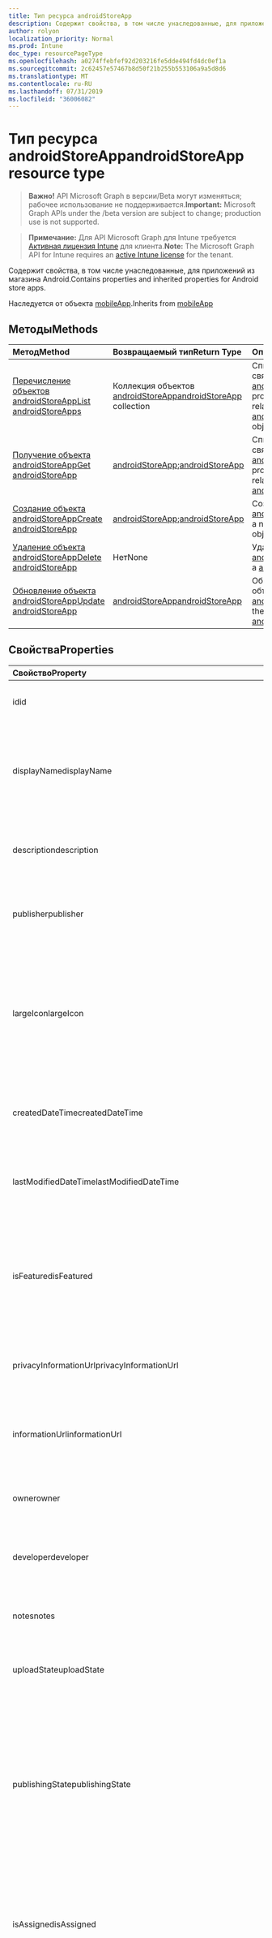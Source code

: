 ```yaml
---
title: Тип ресурса androidStoreApp
description: Содержит свойства, в том числе унаследованные, для приложений из магазина Android.
author: rolyon
localization_priority: Normal
ms.prod: Intune
doc_type: resourcePageType
ms.openlocfilehash: a0274ffebfef92d203216fe5dde494fd4dc0ef1a
ms.sourcegitcommit: 2c62457e57467b8d50f21b255b553106a9a5d8d6
ms.translationtype: MT
ms.contentlocale: ru-RU
ms.lasthandoff: 07/31/2019
ms.locfileid: "36006082"
---
```

# <a name="androidstoreapp-resource-type"></a><span data-ttu-id="9e0d0-103">Тип ресурса androidStoreApp</span><span class="sxs-lookup"><span data-stu-id="9e0d0-103">androidStoreApp resource type</span></span>

> <span data-ttu-id="9e0d0-104">**Важно!** API Microsoft Graph в версии/Beta могут изменяться; рабочее использование не поддерживается.</span><span class="sxs-lookup"><span data-stu-id="9e0d0-104">**Important:** Microsoft Graph APIs under the /beta version are subject to change; production use is not supported.</span></span>

> <span data-ttu-id="9e0d0-105">**Примечание:** Для API Microsoft Graph для Intune требуется [Активная лицензия Intune](https://go.microsoft.com/fwlink/?linkid=839381) для клиента.</span><span class="sxs-lookup"><span data-stu-id="9e0d0-105">**Note:** The Microsoft Graph API for Intune requires an [active Intune license](https://go.microsoft.com/fwlink/?linkid=839381) for the tenant.</span></span>

<span data-ttu-id="9e0d0-106">Содержит свойства, в том числе унаследованные, для приложений из магазина Android.</span><span class="sxs-lookup"><span data-stu-id="9e0d0-106">Contains properties and inherited properties for Android store apps.</span></span>


<span data-ttu-id="9e0d0-107">Наследуется от объекта [mobileApp](../resources/intune-apps-mobileapp.md).</span><span class="sxs-lookup"><span data-stu-id="9e0d0-107">Inherits from [mobileApp](../resources/intune-apps-mobileapp.md)</span></span>

## <a name="methods"></a><span data-ttu-id="9e0d0-108">Методы</span><span class="sxs-lookup"><span data-stu-id="9e0d0-108">Methods</span></span>
|<span data-ttu-id="9e0d0-109">Метод</span><span class="sxs-lookup"><span data-stu-id="9e0d0-109">Method</span></span>|<span data-ttu-id="9e0d0-110">Возвращаемый тип</span><span class="sxs-lookup"><span data-stu-id="9e0d0-110">Return Type</span></span>|<span data-ttu-id="9e0d0-111">Описание</span><span class="sxs-lookup"><span data-stu-id="9e0d0-111">Description</span></span>|
|:---|:---|:---|
|[<span data-ttu-id="9e0d0-112">Перечисление объектов androidStoreApp</span><span class="sxs-lookup"><span data-stu-id="9e0d0-112">List androidStoreApps</span></span>](../api/intune-apps-androidstoreapp-list.md)|<span data-ttu-id="9e0d0-113">Коллекция объектов [androidStoreApp](../resources/intune-apps-androidstoreapp.md)</span><span class="sxs-lookup"><span data-stu-id="9e0d0-113">[androidStoreApp](../resources/intune-apps-androidstoreapp.md) collection</span></span>|<span data-ttu-id="9e0d0-114">Список свойств и связей объектов [androidStoreApp](../resources/intune-apps-androidstoreapp.md).</span><span class="sxs-lookup"><span data-stu-id="9e0d0-114">List properties and relationships of the [androidStoreApp](../resources/intune-apps-androidstoreapp.md) objects.</span></span>|
|[<span data-ttu-id="9e0d0-115">Получение объекта androidStoreApp</span><span class="sxs-lookup"><span data-stu-id="9e0d0-115">Get androidStoreApp</span></span>](../api/intune-apps-androidstoreapp-get.md)|<span data-ttu-id="9e0d0-116">[androidStoreApp](../resources/intune-apps-androidstoreapp.md);</span><span class="sxs-lookup"><span data-stu-id="9e0d0-116">[androidStoreApp](../resources/intune-apps-androidstoreapp.md)</span></span>|<span data-ttu-id="9e0d0-117">Список свойств и связей объекта [androidStoreApp](../resources/intune-apps-androidstoreapp.md).</span><span class="sxs-lookup"><span data-stu-id="9e0d0-117">Read properties and relationships of the [androidStoreApp](../resources/intune-apps-androidstoreapp.md) object.</span></span>|
|[<span data-ttu-id="9e0d0-118">Создание объекта androidStoreApp</span><span class="sxs-lookup"><span data-stu-id="9e0d0-118">Create androidStoreApp</span></span>](../api/intune-apps-androidstoreapp-create.md)|<span data-ttu-id="9e0d0-119">[androidStoreApp](../resources/intune-apps-androidstoreapp.md);</span><span class="sxs-lookup"><span data-stu-id="9e0d0-119">[androidStoreApp](../resources/intune-apps-androidstoreapp.md)</span></span>|<span data-ttu-id="9e0d0-120">Создание объекта [androidStoreApp](../resources/intune-apps-androidstoreapp.md).</span><span class="sxs-lookup"><span data-stu-id="9e0d0-120">Create a new [androidStoreApp](../resources/intune-apps-androidstoreapp.md) object.</span></span>|
|[<span data-ttu-id="9e0d0-121">Удаление объекта androidStoreApp</span><span class="sxs-lookup"><span data-stu-id="9e0d0-121">Delete androidStoreApp</span></span>](../api/intune-apps-androidstoreapp-delete.md)|<span data-ttu-id="9e0d0-122">Нет</span><span class="sxs-lookup"><span data-stu-id="9e0d0-122">None</span></span>|<span data-ttu-id="9e0d0-123">Удаление объекта [androidStoreApp](../resources/intune-apps-androidstoreapp.md).</span><span class="sxs-lookup"><span data-stu-id="9e0d0-123">Deletes a [androidStoreApp](../resources/intune-apps-androidstoreapp.md).</span></span>|
|[<span data-ttu-id="9e0d0-124">Обновление объекта androidStoreApp</span><span class="sxs-lookup"><span data-stu-id="9e0d0-124">Update androidStoreApp</span></span>](../api/intune-apps-androidstoreapp-update.md)|[<span data-ttu-id="9e0d0-125">androidStoreApp</span><span class="sxs-lookup"><span data-stu-id="9e0d0-125">androidStoreApp</span></span>](../resources/intune-apps-androidstoreapp.md)|<span data-ttu-id="9e0d0-126">Обновление свойств объекта [androidStoreApp](../resources/intune-apps-androidstoreapp.md).</span><span class="sxs-lookup"><span data-stu-id="9e0d0-126">Update the properties of a [androidStoreApp](../resources/intune-apps-androidstoreapp.md) object.</span></span>|

## <a name="properties"></a><span data-ttu-id="9e0d0-127">Свойства</span><span class="sxs-lookup"><span data-stu-id="9e0d0-127">Properties</span></span>
|<span data-ttu-id="9e0d0-128">Свойство</span><span class="sxs-lookup"><span data-stu-id="9e0d0-128">Property</span></span>|<span data-ttu-id="9e0d0-129">Тип</span><span class="sxs-lookup"><span data-stu-id="9e0d0-129">Type</span></span>|<span data-ttu-id="9e0d0-130">Описание</span><span class="sxs-lookup"><span data-stu-id="9e0d0-130">Description</span></span>|
|:---|:---|:---|
|<span data-ttu-id="9e0d0-131">id</span><span class="sxs-lookup"><span data-stu-id="9e0d0-131">id</span></span>|<span data-ttu-id="9e0d0-132">Строка</span><span class="sxs-lookup"><span data-stu-id="9e0d0-132">String</span></span>|<span data-ttu-id="9e0d0-133">Ключ объекта.</span><span class="sxs-lookup"><span data-stu-id="9e0d0-133">Key of the entity.</span></span> <span data-ttu-id="9e0d0-134">Наследуется от [mobileApp](../resources/intune-apps-mobileapp.md).</span><span class="sxs-lookup"><span data-stu-id="9e0d0-134">Inherited from [mobileApp](../resources/intune-apps-mobileapp.md)</span></span>|
|<span data-ttu-id="9e0d0-135">displayName</span><span class="sxs-lookup"><span data-stu-id="9e0d0-135">displayName</span></span>|<span data-ttu-id="9e0d0-136">Строка</span><span class="sxs-lookup"><span data-stu-id="9e0d0-136">String</span></span>|<span data-ttu-id="9e0d0-137">Название приложения, которое предоставил или импортировал администратор.</span><span class="sxs-lookup"><span data-stu-id="9e0d0-137">The admin provided or imported title of the app.</span></span> <span data-ttu-id="9e0d0-138">Наследуется от [mobileApp](../resources/intune-apps-mobileapp.md).</span><span class="sxs-lookup"><span data-stu-id="9e0d0-138">Inherited from [mobileApp](../resources/intune-apps-mobileapp.md)</span></span>|
|<span data-ttu-id="9e0d0-139">description</span><span class="sxs-lookup"><span data-stu-id="9e0d0-139">description</span></span>|<span data-ttu-id="9e0d0-140">Строка</span><span class="sxs-lookup"><span data-stu-id="9e0d0-140">String</span></span>|<span data-ttu-id="9e0d0-141">Описание приложения.</span><span class="sxs-lookup"><span data-stu-id="9e0d0-141">The description of the app.</span></span> <span data-ttu-id="9e0d0-142">Наследуется от [mobileApp](../resources/intune-apps-mobileapp.md).</span><span class="sxs-lookup"><span data-stu-id="9e0d0-142">Inherited from [mobileApp](../resources/intune-apps-mobileapp.md)</span></span>|
|<span data-ttu-id="9e0d0-143">publisher</span><span class="sxs-lookup"><span data-stu-id="9e0d0-143">publisher</span></span>|<span data-ttu-id="9e0d0-144">String</span><span class="sxs-lookup"><span data-stu-id="9e0d0-144">String</span></span>|<span data-ttu-id="9e0d0-145">Издатель приложения.</span><span class="sxs-lookup"><span data-stu-id="9e0d0-145">The publisher of the app.</span></span> <span data-ttu-id="9e0d0-146">Наследуется от [mobileApp](../resources/intune-apps-mobileapp.md).</span><span class="sxs-lookup"><span data-stu-id="9e0d0-146">Inherited from [mobileApp](../resources/intune-apps-mobileapp.md)</span></span>|
|<span data-ttu-id="9e0d0-147">largeIcon</span><span class="sxs-lookup"><span data-stu-id="9e0d0-147">largeIcon</span></span>|[<span data-ttu-id="9e0d0-148">mimeContent</span><span class="sxs-lookup"><span data-stu-id="9e0d0-148">mimeContent</span></span>](../resources/intune-shared-mimecontent.md)|<span data-ttu-id="9e0d0-149">Представляет большой значок, который отображается в сведениях о приложении, используется для отправки значка.</span><span class="sxs-lookup"><span data-stu-id="9e0d0-149">The large icon, to be displayed in the app details and used for upload of the icon.</span></span> <span data-ttu-id="9e0d0-150">Наследуется от [mobileApp](../resources/intune-apps-mobileapp.md).</span><span class="sxs-lookup"><span data-stu-id="9e0d0-150">Inherited from [mobileApp](../resources/intune-apps-mobileapp.md)</span></span>|
|<span data-ttu-id="9e0d0-151">createdDateTime</span><span class="sxs-lookup"><span data-stu-id="9e0d0-151">createdDateTime</span></span>|<span data-ttu-id="9e0d0-152">DateTimeOffset</span><span class="sxs-lookup"><span data-stu-id="9e0d0-152">DateTimeOffset</span></span>|<span data-ttu-id="9e0d0-153">Дата и время создания приложения.</span><span class="sxs-lookup"><span data-stu-id="9e0d0-153">The date and time the app was created.</span></span> <span data-ttu-id="9e0d0-154">Наследуется от [mobileApp](../resources/intune-apps-mobileapp.md).</span><span class="sxs-lookup"><span data-stu-id="9e0d0-154">Inherited from [mobileApp](../resources/intune-apps-mobileapp.md)</span></span>|
|<span data-ttu-id="9e0d0-155">lastModifiedDateTime</span><span class="sxs-lookup"><span data-stu-id="9e0d0-155">lastModifiedDateTime</span></span>|<span data-ttu-id="9e0d0-156">DateTimeOffset</span><span class="sxs-lookup"><span data-stu-id="9e0d0-156">DateTimeOffset</span></span>|<span data-ttu-id="9e0d0-157">Дата и время последнего изменения приложения.</span><span class="sxs-lookup"><span data-stu-id="9e0d0-157">The date and time the app was last modified.</span></span> <span data-ttu-id="9e0d0-158">Наследуется от [mobileApp](../resources/intune-apps-mobileapp.md).</span><span class="sxs-lookup"><span data-stu-id="9e0d0-158">Inherited from [mobileApp](../resources/intune-apps-mobileapp.md)</span></span>|
|<span data-ttu-id="9e0d0-159">isFeatured</span><span class="sxs-lookup"><span data-stu-id="9e0d0-159">isFeatured</span></span>|<span data-ttu-id="9e0d0-160">Boolean</span><span class="sxs-lookup"><span data-stu-id="9e0d0-160">Boolean</span></span>|<span data-ttu-id="9e0d0-161">Значение, которое показывает, отмечено ли приложение как подобранное администратором. Наследуется от объекта [mobileApp](../resources/intune-apps-mobileapp.md).</span><span class="sxs-lookup"><span data-stu-id="9e0d0-161">The value indicating whether the app is marked as featured by the admin. Inherited from [mobileApp](../resources/intune-apps-mobileapp.md)</span></span>|
|<span data-ttu-id="9e0d0-162">privacyInformationUrl</span><span class="sxs-lookup"><span data-stu-id="9e0d0-162">privacyInformationUrl</span></span>|<span data-ttu-id="9e0d0-163">String</span><span class="sxs-lookup"><span data-stu-id="9e0d0-163">String</span></span>|<span data-ttu-id="9e0d0-164">URL-адрес заявления о конфиденциальности.</span><span class="sxs-lookup"><span data-stu-id="9e0d0-164">The privacy statement Url.</span></span> <span data-ttu-id="9e0d0-165">Наследуется от [mobileApp](../resources/intune-apps-mobileapp.md).</span><span class="sxs-lookup"><span data-stu-id="9e0d0-165">Inherited from [mobileApp](../resources/intune-apps-mobileapp.md)</span></span>|
|<span data-ttu-id="9e0d0-166">informationUrl</span><span class="sxs-lookup"><span data-stu-id="9e0d0-166">informationUrl</span></span>|<span data-ttu-id="9e0d0-167">String</span><span class="sxs-lookup"><span data-stu-id="9e0d0-167">String</span></span>|<span data-ttu-id="9e0d0-168">URL-адрес страницы с дополнительными сведениями.</span><span class="sxs-lookup"><span data-stu-id="9e0d0-168">The more information Url.</span></span> <span data-ttu-id="9e0d0-169">Наследуется от [mobileApp](../resources/intune-apps-mobileapp.md).</span><span class="sxs-lookup"><span data-stu-id="9e0d0-169">Inherited from [mobileApp](../resources/intune-apps-mobileapp.md)</span></span>|
|<span data-ttu-id="9e0d0-170">owner</span><span class="sxs-lookup"><span data-stu-id="9e0d0-170">owner</span></span>|<span data-ttu-id="9e0d0-171">String</span><span class="sxs-lookup"><span data-stu-id="9e0d0-171">String</span></span>|<span data-ttu-id="9e0d0-172">Владелец приложения.</span><span class="sxs-lookup"><span data-stu-id="9e0d0-172">The owner of the app.</span></span> <span data-ttu-id="9e0d0-173">Наследуется от [mobileApp](../resources/intune-apps-mobileapp.md).</span><span class="sxs-lookup"><span data-stu-id="9e0d0-173">Inherited from [mobileApp](../resources/intune-apps-mobileapp.md)</span></span>|
|<span data-ttu-id="9e0d0-174">developer</span><span class="sxs-lookup"><span data-stu-id="9e0d0-174">developer</span></span>|<span data-ttu-id="9e0d0-175">String</span><span class="sxs-lookup"><span data-stu-id="9e0d0-175">String</span></span>|<span data-ttu-id="9e0d0-176">Разработчик приложения.</span><span class="sxs-lookup"><span data-stu-id="9e0d0-176">The developer of the app.</span></span> <span data-ttu-id="9e0d0-177">Наследуется от [mobileApp](../resources/intune-apps-mobileapp.md).</span><span class="sxs-lookup"><span data-stu-id="9e0d0-177">Inherited from [mobileApp](../resources/intune-apps-mobileapp.md)</span></span>|
|<span data-ttu-id="9e0d0-178">notes</span><span class="sxs-lookup"><span data-stu-id="9e0d0-178">notes</span></span>|<span data-ttu-id="9e0d0-179">String</span><span class="sxs-lookup"><span data-stu-id="9e0d0-179">String</span></span>|<span data-ttu-id="9e0d0-180">Заметки для приложения.</span><span class="sxs-lookup"><span data-stu-id="9e0d0-180">Notes for the app.</span></span> <span data-ttu-id="9e0d0-181">Наследуется от [mobileApp](../resources/intune-apps-mobileapp.md).</span><span class="sxs-lookup"><span data-stu-id="9e0d0-181">Inherited from [mobileApp](../resources/intune-apps-mobileapp.md)</span></span>|
|<span data-ttu-id="9e0d0-182">uploadState</span><span class="sxs-lookup"><span data-stu-id="9e0d0-182">uploadState</span></span>|<span data-ttu-id="9e0d0-183">Int32</span><span class="sxs-lookup"><span data-stu-id="9e0d0-183">Int32</span></span>|<span data-ttu-id="9e0d0-184">Состояние отправки.</span><span class="sxs-lookup"><span data-stu-id="9e0d0-184">The upload state.</span></span> <span data-ttu-id="9e0d0-185">Наследуется от [mobileApp](../resources/intune-apps-mobileapp.md).</span><span class="sxs-lookup"><span data-stu-id="9e0d0-185">Inherited from [mobileApp](../resources/intune-apps-mobileapp.md)</span></span>|
|<span data-ttu-id="9e0d0-186">publishingState</span><span class="sxs-lookup"><span data-stu-id="9e0d0-186">publishingState</span></span>|[<span data-ttu-id="9e0d0-187">Мобилеапппублишингстате</span><span class="sxs-lookup"><span data-stu-id="9e0d0-187">mobileAppPublishingState</span></span>](../resources/intune-apps-mobileapppublishingstate.md)|<span data-ttu-id="9e0d0-188">Состояние публикации для приложения.</span><span class="sxs-lookup"><span data-stu-id="9e0d0-188">The publishing state for the app.</span></span> <span data-ttu-id="9e0d0-189">Приложение невозможно назначить, если оно не опубликовано.</span><span class="sxs-lookup"><span data-stu-id="9e0d0-189">The app cannot be assigned unless the app is published.</span></span> <span data-ttu-id="9e0d0-190">Наследуется от [mobileApp](../resources/intune-apps-mobileapp.md).</span><span class="sxs-lookup"><span data-stu-id="9e0d0-190">Inherited from [mobileApp](../resources/intune-apps-mobileapp.md).</span></span> <span data-ttu-id="9e0d0-191">Возможные значения: `notPublished`, `processing`, `published`.</span><span class="sxs-lookup"><span data-stu-id="9e0d0-191">Possible values are: `notPublished`, `processing`, `published`.</span></span>|
|<span data-ttu-id="9e0d0-192">isAssigned</span><span class="sxs-lookup"><span data-stu-id="9e0d0-192">isAssigned</span></span>|<span data-ttu-id="9e0d0-193">Boolean</span><span class="sxs-lookup"><span data-stu-id="9e0d0-193">Boolean</span></span>|<span data-ttu-id="9e0d0-194">Значение, указывающее, назначено ли приложение по крайней мере одной группе.</span><span class="sxs-lookup"><span data-stu-id="9e0d0-194">The value indicating whether the app is assigned to at least one group.</span></span> <span data-ttu-id="9e0d0-195">Наследуется от [mobileApp](../resources/intune-apps-mobileapp.md).</span><span class="sxs-lookup"><span data-stu-id="9e0d0-195">Inherited from [mobileApp](../resources/intune-apps-mobileapp.md)</span></span>|
|<span data-ttu-id="9e0d0-196">roleScopeTagIds</span><span class="sxs-lookup"><span data-stu-id="9e0d0-196">roleScopeTagIds</span></span>|<span data-ttu-id="9e0d0-197">Коллекция строк</span><span class="sxs-lookup"><span data-stu-id="9e0d0-197">String collection</span></span>|<span data-ttu-id="9e0d0-198">Список идентификаторов тегов области для этого мобильного приложения.</span><span class="sxs-lookup"><span data-stu-id="9e0d0-198">List of scope tag ids for this mobile app.</span></span> <span data-ttu-id="9e0d0-199">Наследуется от [mobileApp](../resources/intune-apps-mobileapp.md).</span><span class="sxs-lookup"><span data-stu-id="9e0d0-199">Inherited from [mobileApp](../resources/intune-apps-mobileapp.md)</span></span>|
|<span data-ttu-id="9e0d0-200">Депендентаппкаунт</span><span class="sxs-lookup"><span data-stu-id="9e0d0-200">dependentAppCount</span></span>|<span data-ttu-id="9e0d0-201">Int32</span><span class="sxs-lookup"><span data-stu-id="9e0d0-201">Int32</span></span>|<span data-ttu-id="9e0d0-202">Общее количество зависимостей для дочернего приложения.</span><span class="sxs-lookup"><span data-stu-id="9e0d0-202">The total number of dependencies the child app has.</span></span> <span data-ttu-id="9e0d0-203">Наследуется от [mobileApp](../resources/intune-apps-mobileapp.md).</span><span class="sxs-lookup"><span data-stu-id="9e0d0-203">Inherited from [mobileApp](../resources/intune-apps-mobileapp.md)</span></span>|
|<span data-ttu-id="9e0d0-204">packageId</span><span class="sxs-lookup"><span data-stu-id="9e0d0-204">packageId</span></span>|<span data-ttu-id="9e0d0-205">String</span><span class="sxs-lookup"><span data-stu-id="9e0d0-205">String</span></span>|<span data-ttu-id="9e0d0-206">Идентификатор пакета.</span><span class="sxs-lookup"><span data-stu-id="9e0d0-206">The package identifier.</span></span>|
|<span data-ttu-id="9e0d0-207">appIdentifier</span><span class="sxs-lookup"><span data-stu-id="9e0d0-207">appIdentifier</span></span>|<span data-ttu-id="9e0d0-208">String</span><span class="sxs-lookup"><span data-stu-id="9e0d0-208">String</span></span>|<span data-ttu-id="9e0d0-209">Имя удостоверения.</span><span class="sxs-lookup"><span data-stu-id="9e0d0-209">The Identity Name.</span></span>|
|<span data-ttu-id="9e0d0-210">appStoreUrl</span><span class="sxs-lookup"><span data-stu-id="9e0d0-210">appStoreUrl</span></span>|<span data-ttu-id="9e0d0-211">String</span><span class="sxs-lookup"><span data-stu-id="9e0d0-211">String</span></span>|<span data-ttu-id="9e0d0-212">URL-адрес магазина приложений для Android.</span><span class="sxs-lookup"><span data-stu-id="9e0d0-212">The Android app store URL.</span></span>|
|<span data-ttu-id="9e0d0-213">minimumSupportedOperatingSystem</span><span class="sxs-lookup"><span data-stu-id="9e0d0-213">minimumSupportedOperatingSystem</span></span>|[<span data-ttu-id="9e0d0-214">androidMinimumOperatingSystem</span><span class="sxs-lookup"><span data-stu-id="9e0d0-214">androidMinimumOperatingSystem</span></span>](../resources/intune-apps-androidminimumoperatingsystem.md)|<span data-ttu-id="9e0d0-215">Значение, которое представляет минимальную применимую версию операционной системы.</span><span class="sxs-lookup"><span data-stu-id="9e0d0-215">The value for the minimum applicable operating system.</span></span>|

## <a name="relationships"></a><span data-ttu-id="9e0d0-216">Отношения</span><span class="sxs-lookup"><span data-stu-id="9e0d0-216">Relationships</span></span>
|<span data-ttu-id="9e0d0-217">Отношение</span><span class="sxs-lookup"><span data-stu-id="9e0d0-217">Relationship</span></span>|<span data-ttu-id="9e0d0-218">Тип</span><span class="sxs-lookup"><span data-stu-id="9e0d0-218">Type</span></span>|<span data-ttu-id="9e0d0-219">Описание</span><span class="sxs-lookup"><span data-stu-id="9e0d0-219">Description</span></span>|
|:---|:---|:---|
|<span data-ttu-id="9e0d0-220">categories</span><span class="sxs-lookup"><span data-stu-id="9e0d0-220">categories</span></span>|<span data-ttu-id="9e0d0-221">Коллекция [mobileAppCategory](../resources/intune-apps-mobileappcategory.md)</span><span class="sxs-lookup"><span data-stu-id="9e0d0-221">[mobileAppCategory](../resources/intune-apps-mobileappcategory.md) collection</span></span>|<span data-ttu-id="9e0d0-222">Список категорий для этого приложения.</span><span class="sxs-lookup"><span data-stu-id="9e0d0-222">The list of categories for this app.</span></span> <span data-ttu-id="9e0d0-223">Наследуется от [mobileApp](../resources/intune-apps-mobileapp.md).</span><span class="sxs-lookup"><span data-stu-id="9e0d0-223">Inherited from [mobileApp](../resources/intune-apps-mobileapp.md)</span></span>|
|<span data-ttu-id="9e0d0-224">assignments</span><span class="sxs-lookup"><span data-stu-id="9e0d0-224">assignments</span></span>|<span data-ttu-id="9e0d0-225">Коллекция [mobileAppAssignment](../resources/intune-apps-mobileappassignment.md)</span><span class="sxs-lookup"><span data-stu-id="9e0d0-225">[mobileAppAssignment](../resources/intune-apps-mobileappassignment.md) collection</span></span>|<span data-ttu-id="9e0d0-226">Список назначений группы для этого мобильного приложения.</span><span class="sxs-lookup"><span data-stu-id="9e0d0-226">The list of group assignments for this mobile app.</span></span> <span data-ttu-id="9e0d0-227">Наследуется от [mobileApp](../resources/intune-apps-mobileapp.md).</span><span class="sxs-lookup"><span data-stu-id="9e0d0-227">Inherited from [mobileApp](../resources/intune-apps-mobileapp.md)</span></span>|
|<span data-ttu-id="9e0d0-228">installSummary</span><span class="sxs-lookup"><span data-stu-id="9e0d0-228">installSummary</span></span>|<span data-ttu-id="9e0d0-229">[mobileAppInstallSummary](../resources/intune-apps-mobileappinstallsummary.md);</span><span class="sxs-lookup"><span data-stu-id="9e0d0-229">[mobileAppInstallSummary](../resources/intune-apps-mobileappinstallsummary.md)</span></span>|<span data-ttu-id="9e0d0-230">Общие сведения по установке мобильного приложения.</span><span class="sxs-lookup"><span data-stu-id="9e0d0-230">Mobile App Install Summary.</span></span> <span data-ttu-id="9e0d0-231">Наследуется от [mobileApp](../resources/intune-apps-mobileapp.md).</span><span class="sxs-lookup"><span data-stu-id="9e0d0-231">Inherited from [mobileApp](../resources/intune-apps-mobileapp.md)</span></span>|
|<span data-ttu-id="9e0d0-232">deviceStatuses</span><span class="sxs-lookup"><span data-stu-id="9e0d0-232">deviceStatuses</span></span>|<span data-ttu-id="9e0d0-233">Коллекция [mobileAppInstallStatus](../resources/intune-apps-mobileappinstallstatus.md)</span><span class="sxs-lookup"><span data-stu-id="9e0d0-233">[mobileAppInstallStatus](../resources/intune-apps-mobileappinstallstatus.md) collection</span></span>|<span data-ttu-id="9e0d0-234">Список состояний установки для этого мобильного приложения.</span><span class="sxs-lookup"><span data-stu-id="9e0d0-234">The list of installation states for this mobile app.</span></span> <span data-ttu-id="9e0d0-235">Наследуется от [mobileApp](../resources/intune-apps-mobileapp.md).</span><span class="sxs-lookup"><span data-stu-id="9e0d0-235">Inherited from [mobileApp](../resources/intune-apps-mobileapp.md)</span></span>|
|<span data-ttu-id="9e0d0-236">userStatuses</span><span class="sxs-lookup"><span data-stu-id="9e0d0-236">userStatuses</span></span>|<span data-ttu-id="9e0d0-237">Коллекция [усераппинсталлстатус](../resources/intune-apps-userappinstallstatus.md)</span><span class="sxs-lookup"><span data-stu-id="9e0d0-237">[userAppInstallStatus](../resources/intune-apps-userappinstallstatus.md) collection</span></span>|<span data-ttu-id="9e0d0-238">Список состояний установки для этого мобильного приложения.</span><span class="sxs-lookup"><span data-stu-id="9e0d0-238">The list of installation states for this mobile app.</span></span> <span data-ttu-id="9e0d0-239">Наследуется от [mobileApp](../resources/intune-apps-mobileapp.md).</span><span class="sxs-lookup"><span data-stu-id="9e0d0-239">Inherited from [mobileApp](../resources/intune-apps-mobileapp.md)</span></span>|
|<span data-ttu-id="9e0d0-240">Таблица</span><span class="sxs-lookup"><span data-stu-id="9e0d0-240">relationships</span></span>|<span data-ttu-id="9e0d0-241">Коллекция [мобилеаппрелатионшип](../resources/intune-apps-mobileapprelationship.md)</span><span class="sxs-lookup"><span data-stu-id="9e0d0-241">[mobileAppRelationship](../resources/intune-apps-mobileapprelationship.md) collection</span></span>|<span data-ttu-id="9e0d0-242">Список отношений для этого мобильного приложения.</span><span class="sxs-lookup"><span data-stu-id="9e0d0-242">List of relationships for this mobile app.</span></span> <span data-ttu-id="9e0d0-243">Наследуется от [mobileApp](../resources/intune-apps-mobileapp.md).</span><span class="sxs-lookup"><span data-stu-id="9e0d0-243">Inherited from [mobileApp](../resources/intune-apps-mobileapp.md)</span></span>|

## <a name="json-representation"></a><span data-ttu-id="9e0d0-244">Представление JSON</span><span class="sxs-lookup"><span data-stu-id="9e0d0-244">JSON Representation</span></span>
<span data-ttu-id="9e0d0-245">Ниже представлено описание ресурса в формате JSON.</span><span class="sxs-lookup"><span data-stu-id="9e0d0-245">Here is a JSON representation of the resource.</span></span>
<!-- {
  "blockType": "resource",
  "keyProperty": "id",
  "@odata.type": "microsoft.graph.androidStoreApp"
}
-->
``` json
{
  "@odata.type": "#microsoft.graph.androidStoreApp",
  "id": "String (identifier)",
  "displayName": "String",
  "description": "String",
  "publisher": "String",
  "largeIcon": {
    "@odata.type": "microsoft.graph.mimeContent",
    "type": "String",
    "value": "binary"
  },
  "createdDateTime": "String (timestamp)",
  "lastModifiedDateTime": "String (timestamp)",
  "isFeatured": true,
  "privacyInformationUrl": "String",
  "informationUrl": "String",
  "owner": "String",
  "developer": "String",
  "notes": "String",
  "uploadState": 1024,
  "publishingState": "String",
  "isAssigned": true,
  "roleScopeTagIds": [
    "String"
  ],
  "dependentAppCount": 1024,
  "packageId": "String",
  "appIdentifier": "String",
  "appStoreUrl": "String",
  "minimumSupportedOperatingSystem": {
    "@odata.type": "microsoft.graph.androidMinimumOperatingSystem",
    "v4_0": true,
    "v4_0_3": true,
    "v4_1": true,
    "v4_2": true,
    "v4_3": true,
    "v4_4": true,
    "v5_0": true,
    "v5_1": true,
    "v6_0": true,
    "v7_0": true,
    "v7_1": true,
    "v8_0": true,
    "v8_1": true,
    "v9_0": true
  }
}
```





